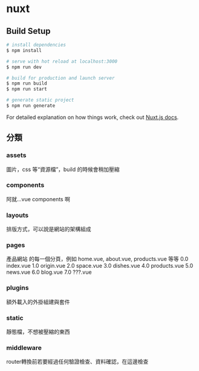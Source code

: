# nuxt

## Build Setup

```bash
# install dependencies
$ npm install

# serve with hot reload at localhost:3000
$ npm run dev

# build for production and launch server
$ npm run build
$ npm run start

# generate static project
$ npm run generate
```

For detailed explanation on how things work, check out [Nuxt.js docs](https://nuxtjs.org).

## 分類

### assets
圖片，css 等“資源檔”，build 的時候會稍加壓縮

### components
阿就...vue components 啊

### layouts
排版方式，可以說是網站的架構組成

### pages
產品網站 的每一個分頁，例如 home.vue, about.vue, products.vue 等等
0.0 index.vue
1.0 origin.vue
2.0 space.vue
3.0 dishes.vue
4.0 products.vue
5.0 news.vue
6.0 blog.vue
7.0 ???.vue

### plugins
額外載入的外掛組建與套件

### static
靜態檔，不想被壓縮的東西

### middleware
router轉換前若要經過任何驗證檢查、資料確認，在這邊檢查